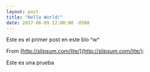 ```yaml
---
layout: post
title: "Hello World!"
date: 2017-06-09 12:00:00 -0500
---
```


Este es el primer post en este blo ^w^ 

From [http://slipsum.com/lite/](http://slipsum.com/lite/):

Este es una prueba 